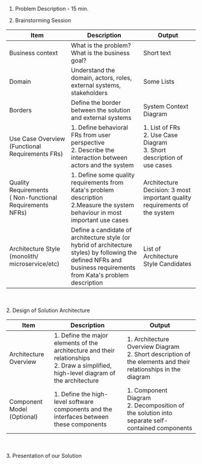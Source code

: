 
1. Problem Description - 15 min.

2. Brainstorming Session

| Item | Description | Output |
| ----------- | ----------- |----------- |
| Business context | What is the problem? <br>What is the business goal? | Short text |
| Domain | Understand the domain, actors, roles, external systems, stakeholders | Some Lists |
| Borders | Define the border between the solution and external systems | System Context Diagram |
| Use Case Overview <br/>(Functional Requirements FRs) | 1. Define  behavioral FRs from user perspective<br/>2. Describe the interaction between actors and the system | 1. List of FRs<br/>2. Use Case Diagram<br/>3. Short description of use cases |
| Quality Requirements<br/>( Non-functional Requirements NFRs) | 1. Define some  quality requirements from Kata's problem description<br/>2.Measure the system behaviour in most important use cases | Architecture Decision: 3 most important quality requirements of the system |
| Architecture Style (monolith/ microservice/etc) | Define a candidate of architecture style (or hybrid of architecture styles) by following the defined NFRs and business requirements from Kata's problem description | List of Architecture Style Candidates |

<br/><br/>
2. Design of Solution Architecture 

| Item | Description | Output |
| ----------- | ----------- |----------- |
| Architecture Overview |  1. Define the major elements of the architecture and their relationships <br/> 2. Draw a  simplified, high-level diagram of the architecture | 1. Architecture Overview Diagram <br/>2. Short description of the elements and their relationships in the diagram |
| Component Model<br/>(Optional) |  1. Define the high-level software components and the interfaces between these components | 1. Component Diagram <br/>2. Decomposition of the solution into separate self-contained components |
 <br/><br/>
3. Presentation of our Solution 
 